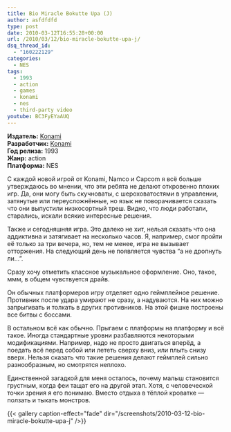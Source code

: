 ```yaml
---
title: Bio Miracle Bokutte Upa (J)
author: asfdfdfd
type: post
date: 2010-03-12T16:55:28+00:00
url: /2010/03/12/bio-miracle-bokutte-upa-j/
dsq_thread_id:
  - "160222129"
categories:
  - NES
tags:
  - 1993
  - action
  - games
  - konami
  - nes
  - third-party video  
youtube: BC3FyEYaAUQ  
---
```

**Издатель:** [Konami][1]  
**Разработчик:** [Konami][1]  
**Год релиза:** 1993  
**Жанр:** action  
**Платформа:** NES

С каждой новой игрой от Konami, Namco и Capcom я всё больше утверждаюсь во мнении, что эти ребята не делают откровенно плохих игр. Да, они могу быть скучноваты, с шероховатостями в управлении, затянутые или переусложнённые, но язык не поворачивается сказать что они выпустили низкосортный треш. Видно, что люди работали, старались, искали всякие интересные решения.

<!--more-->

Также и сегодняшняя игра. Это далеко не хит, нельзя сказать что она аддиктивна и затягивает на несколько часов. Я, например, смог пройти её только за три вечера, но, тем не менее, игра не вызывает отторжения. На следующий день не появляется чувства “а не дропнуть ли…”.

Сразу хочу отметить классное музыкальное оформление. Оно, такое, ммм, в общем чувствуется драйв.

Он обычных платформеров игру отделяет одно геймплейное решение. Противник после удара умирают не сразу, а надуваются. На них можно запрыгивать и толкать в других противников. На этой фишке построены все битвы с боссами.

В остальном всё как обычно. Прыгаем с платформы на платформу и всё такое. Иногда стандартные уровни разбавляются некоторыми модификациями. Например, надо не просто двигаться вперёд, а поедать всё перед собой или лететь сверху вниз, или плыть снизу вверх. Нельзя сказать что такие решения делают геймплей сильно разнообразным, но смотрятся неплохо.

Единственной загадкой для меня осталось, почему малыш становится грустным, когда феи тащат его на другой этап. Хотя, с человеческой точки зрения я его понимаю. Вместо отдыха в тёплой кроватке — ползать и тыкать монстров.

{{< gallery caption-effect="fade" dir="/screenshots/2010-03-12-bio-miracle-bokutte-upa-j" />}}

 [1]: https://www.mobygames.com/company/konami-corporation
